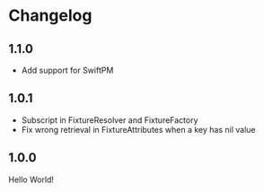 # Changelog

## 1.1.0
- Add support for SwiftPM

## 1.0.1
- Subscript in FixtureResolver and FixtureFactory
- Fix wrong retrieval in FixtureAttributes when a key has nil value

## 1.0.0
Hello World!
